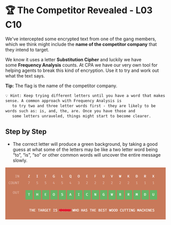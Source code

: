 # 🏆 The Competitor Revealed - L03 C10

We've intercepted some encrypted text from one of the gang members, which we think might include the **name of the competitor company** that they intend to target.

We know it uses a letter **Substitution Cipher** and luckily we have some **Frequency Analysis** counts. At CPA we have our very own tool for helping agents to break this kind of encryption. Use it to try and work out what the text says.

**Tip:** The flag is the name of the competitor company.

```
💡 Hint: Keep trying different letters until you have a word that makes sense. A common approach with Frequency Analysis is
   to try two and three letter words first - they are likely to be words such as: is, and, the, are. Once you have those and
   some letters unraveled, things might start to become clearer.
```

## Step by Step

- The correct letter will produce a green background, by taking a good guess at what some of the letters may be like a two letter word being “to”, “is”, “so” or other common words will uncover the entire message slowly.

![picture of the final message](/assets/thecompetitorrevealed1.png)
